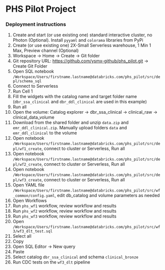 # PHS Pilot Project


### Deployment instructions


1. Create and start (or use existing one) standard interactive cluster, no Photon (Optional). Install `pyyaml` and `colorama` libraries from PyPi
2. Create (or use existing one) 2X-Small Serverless warehouse, 1 Min 1 Max, Preview channel (Optional)
3. Workspace -> Home -> Create -> Git folder
4. Git repository URL: https://github.com/ysmx-github/phs_pilot.git -> Create Git Folder
5. Open SQL notebook `/Workspace/Users/firstname.lastname@databricks.com/phs_pilot/src/depl/schema_sql`
  1. Connect to Serverless
  2. Run Cell 1
  3. Fill the widgets with the catalog name and target folder name (`dbr_ssa_clinical` and `dbr_ddl_clinical` are used in this example)
  4. Run all
6. Open the volume: Catalog explorer -> dbr_ssa_clinical -> clinical_raw -> clinical_data_volume
7. Download from the shared folder and unzip `data.zip` and `emr_ddl_clinical.zip`. Manually upload folders `data` and `emr_ddl_clinical` to the volume
8. Open notebook `/Workspace/Users/firstname.lastname@databricks.com/phs_pilot/src/depl/wf1_create`, connect to cluster or Serverless, Run all
9. Open notebook `/Workspace/Users/firstname.lastname@databricks.com/phs_pilot/src/depl/wf2_create`, connect to cluster or Serverless, Run all
10. Open notebook `/Workspace/Users/firstname.lastname@databricks.com/phs_pilot/src/depl/wf3_create`, connect to cluster or Serverless, Run all
11. Open YAML file `/Workspace/Users/firstname.lastname@databricks.com/phs_pilot/src/wf_common/config.yaml`, edit db_catalog and volume parameters as needed
12. Open Workflows
  1. Run `phs_wf1` workflow, review workflow and results
  2. Run `phs_wf2` workflow, review workflow and results
  3. Run `phs_wf3` workflow, review workflow and results
13. Open `/Workspace/Users/firstname.lastname@databricks.com/phs_pilot/src/wf3/wf3_dlt_test.sql`
   1. Select all
   2. Copy
   3. Open SQL Editor -> New query
   4. Paste
   5. Select catalog `dbr_ssa_clinical` and schema `clinical_bronze`
   6. Run CDC tests on the `wf3_dlt` pipeline